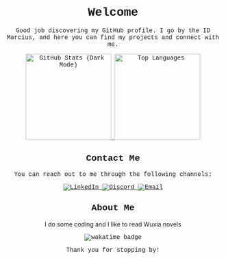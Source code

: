 <h1 align="center" style="font-family: 'Courier New', monospace">Welcome</h1>
<p align="center" style="font-family: 'Courier New', monospace">
  Good job discovering my GitHub profile. I go by the ID Marcius, and here you can find my projects and connect with me.
</p>


<p align="center" style="font-family: 'Courier New', monospace">
  <a href="https://github-readme-stats.vercel.app/api?username=coding-agent&show_icons=true&theme=midnight-purple&rank_icon=rank">
    <img height="200" src="https://github-readme-stats.vercel.app/api?username=coding-agent&show_icons=true&theme=midnight-purple&rank_icon=rank" alt="GitHub Stats (Dark Mode)" />
  </a>
  <a href="https://github-readme-stats.vercel.app/api/top-langs?username=coding-agent&theme=midnight-purple&layout=compact&langs_count=8">
    <img height="200" src="https://github-readme-stats.vercel.app/api/top-langs?username=coding-agent&theme=midnight-purple&layout=donut&langs_count=4" alt="Top Languages" />
  </a>
</p>

<h2 align="center" style="font-family: 'Courier New', monospace">Contact Me</h2>
<p align="center" style="font-family: 'Courier New', monospace">
  You can reach out to me through the following channels:
</p>
<p align="center" style="font-family: 'Courier New', monospace">
  <a href="https://www.linkedin.com/in/marcius-silva">
    <img src="https://img.shields.io/badge/-LinkedIn-0e76a8?style=flat&labelColor=0e76a8&logo=linkedin&logoColor=white" alt="LinkedIn" />
  </a>
  <a href="https://discordapp.com/users/830431949671104582">
    <img src="https://img.shields.io/badge/-Discord-7289DA?style=flat&labelColor=7289DA&logo=discord&logoColor=white" alt="Discord" />
  </a>
  <a href="mailto:mcmrcs@pm.me">
    <img src="https://img.shields.io/badge/-Email-6600cc?style=flat&labelColor=6600cc&logo=protonmail&logoColor=white" alt="Email" />
  </a>
</p>

<h2 align="center" style="font-family: 'Courier New', monospace">About Me</h2>
<p align="center"> 
  I do some coding and I like to read Wuxia novels
</p>

<p align="center" style="font-family: 'Courier New', monospace">
  <img src="https://wakatime.com/badge/user/17600fb4-ba26-444d-8050-4bd57d232412.svg" alt="wakatime badge" />
</p>

<p align="center" style="font-family: 'Courier New', monospace">
  Thank you for stopping by!
</p>


